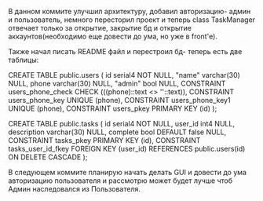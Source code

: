 В данном коммите улучшил архитектуру, добавил авторизацию- админ и пользователь, немного пересторил проект и теперь class TaskManager отвечает только за открытие, закрытие бд и 
открытие аккаунтов(необходимо еще довести до ума, но уже в front'e). 

Также начал писать README файл и перестроил бд- теперь есть две таблицы:

CREATE TABLE public.users (
	id serial4 NOT NULL,
	"name" varchar(30) NULL,
	phone varchar(30) NULL,
	"admin" bool NULL,
	CONSTRAINT users_phone_check CHECK (((phone)::text <> ''::text)),
	CONSTRAINT users_phone_key UNIQUE (phone),
	CONSTRAINT users_phone_key1 UNIQUE (phone),
	CONSTRAINT users_pkey PRIMARY KEY (id)
);

CREATE TABLE public.tasks (
	id serial4 NOT NULL,
	user_id int4 NULL,
	description varchar(30) NULL,
	complete bool DEFAULT false NULL,
	CONSTRAINT tasks_pkey PRIMARY KEY (id),
	CONSTRAINT tasks_user_id_fkey FOREIGN KEY (user_id) REFERENCES public.users(id) ON DELETE CASCADE
);

В следующем коммите планирую начать делать GUI и довести до ума авторизацию пользователя и рассмотрю может будет лучше чтоб Админ наследовался из Пользователя.
